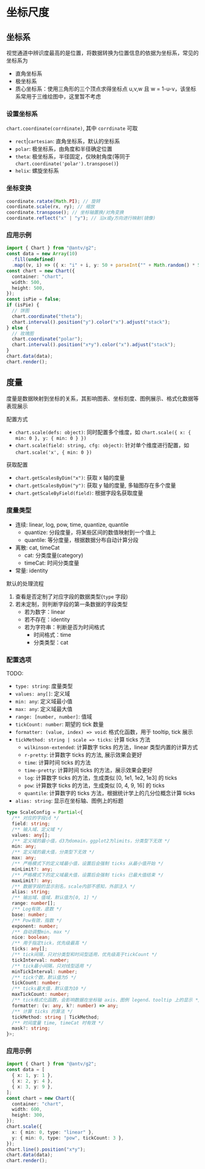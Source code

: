 <!-- TODO: 修改为坐标映射 包括 坐标系、比例尺、数据调整 -->

# 坐标尺度

## 坐标系

视觉通道中辨识度最高的是位置，将数据转换为位置信息的依据为坐标系，常见的坐标系为

- 直角坐标系
- 极坐标系
- 质心坐标系：使用三角形的三个顶点求得坐标点 u,v,w 且 w = 1-u-v，该坐标系常用于三维绘图中，这里暂不考虑

### 设置坐标系

`chart.coordinate(corrdinate)`, 其中 `corrdinate` 可取

- `rect`|`cartesian`: 直角坐标系，默认的坐标系
- `polar`: 极坐标系，由角度和半径确定位置
- `theta`: 极坐标系，半径固定，仅映射角度(等同于 `chart.coordinate('polar').transpose()`)
- `helix`: 螺旋坐标系

### 坐标变换

```js
coordinate.ratate(Math.PI); // 旋转
coordinate.scale(rx, ry); // 缩放
coordinate.transpose(); // 坐标轴置换/对角变换
coordinate.reflect("x" | "y"); // 沿x或y方向进行映射(镜像)
```

### 应用示例

```ts
import { Chart } from "@antv/g2";
const data = new Array(10)
  .fill(undefined)
  .map((v, i) => ({ x: "i" + i, y: 50 + parseInt("" + Math.random() * 50) }));
const chart = new Chart({
  container: "chart",
  width: 500,
  height: 500,
});
const isPie = false;
if (isPie) {
  // 饼图
  chart.coordinate("theta");
  chart.interval().position("y").color("x").adjust("stack");
} else {
  // 玫瑰图
  chart.coordinate("polar");
  chart.interval().position("x*y").color("x").adjust("stack");
}
chart.data(data);
chart.render();
```

## 度量

度量是数据映射到坐标的关系，其影响图表、坐标刻度、图例展示、格式化数据等表现展示

配置方式

- `chart.scale(defs: object)`: 同时配置多个维度，如 `chart.scale({ x: { min: 0 }, y: { min: 0 } })`
- `chart.scale(field: string, cfg: object)`: 针对单个维度进行配置，如 `chart.scale('x', { min: 0 })`

获取配置

- `chart.getScalesByDim("x")`: 获取 x 轴的度量
- `chart.getScalesByDim("y")`: 获取 y 轴的度量, 多轴图存在多个度量
- `chart.getScaleByField(field)`: 根据字段名获取度量

### 度量类型

- 连续: linear, log, pow, time, quantize, quantile
  - quantize: 分段度量，将某些区间的数值映射到一个值上
  - quantile: 等分度量，根据数据分布自动计算分段
- 离散: cat, timeCat
  - cat: 分类度量(category)
  - timeCat: 时间分类度量
- 常量: identity

默认的处理流程

1. 查看是否定制了对应字段的数据类型(`type` 字段)
2. 若未定制，则判断字段的第一条数据的字段类型
   - 若为数字：linear
   - 若不存在：identity
   - 若为字符串：判断是否为时间格式
     - 时间格式：time
     - 分类类型：cat

### 配置选项

TODO:

- `type: string`: 度量类型
- `values: any[]`: 定义域
- `min: any`: 定义域最小值
- `max: any`: 定义域最大值
- `range: [number, number]`: 值域
- `tickCount: number`: 期望的 tick 数量
- `formatter: (value, index) => void`: 格式化函数，用于 tooltip, tick 展示
- `tickMethod: string | scale => ticks`: 计算 ticks 方法
  - `wilkinson-extended`: 计算数字 ticks 的方法，linear 类型内置的计算方式
  - `r-pretty`: 计算数字 ticks 的方法, 展示效果会更好
  - `time`: 计算时间 ticks 的方法
  - `time-pretty`: 计算时间 ticks 的方法，展示效果会更好
  - `log`: 计算数字 ticks 的方法，生成类似 [0, 1e1, 1e2, 1e3] 的 ticks
  - `pow`: 计算数字 ticks 的方法，生成类似 [0, 4, 9, 16] 的 ticks
  - `quantile`: 计算数字的 ticks 方法，根据统计学上的几分位概念计算 ticks
- `alias: string`: 显示在坐标轴、图例上的标题

```ts
type ScaleConfig = Partial<{
  /** 对应的字段id */
  field: string;
  /** 输入域、定义域 */
  values: any[];
  /** 定义域的最小值，d3为domain，ggplot2为limits，分类型下无效 */
  min: any;
  /** 定义域的最大值，分类型下无效 */
  max: any;
  /** 严格模式下的定义域最小值，设置后会强制 ticks 从最小值开始 */
  minLimit?: any;
  /** 严格模式下的定义域最大值，设置后会强制 ticks 已最大值结束 */
  maxLimit?: any;
  /** 数据字段的显示别名，scale内部不感知，外部注入 */
  alias: string;
  /** 输出域、值域，默认值为[0, 1] */
  range: number[];
  /** Log有效，底数 */
  base: number;
  /** Pow有效，指数 */
  exponent: number;
  /** 自动调整min、max */
  nice: boolean;
  /** 用于指定tick，优先级最高 */
  ticks: any[];
  /** tick间隔，只对分类型和时间型适用，优先级高于tickCount */
  tickInterval: number;
  /** tick最小间隔，只对线型适用 */
  minTickInterval: number;
  /** tick个数，默认值为5 */
  tickCount: number;
  /** ticks最大值，默认值为10 */
  maxTickCount: number;
  /** tick格式化函数，会影响数据在坐标轴 axis、图例 legend、tooltip 上的显示 */
  formatter: (v: any, k?: number) => any;
  /** 计算 ticks 的算法 */
  tickMethod: string | TickMethod;
  /** 时间度量 time, timeCat 时有效 */
  mask?: string;
}>;
```

<!-- chart.scale("year", {
  alias: "年份",
  min: 2000, // 起始坐标
  max: 2025, // 结束坐标
  ticks: [2000, 2005, 2010, 2015, 2020], // 指定刻度
  tickCount: 10, // 刻度个数，默认 5，指定 ticks 时无效
  tickInterval: 10, // 刻度间距，与 tickCount 不兼容，指定 ticks 时无效，注：间隔处理方式同 d3，会内部进行整数优化
  formatter: (val) => `${val}年`,
  range: [0.2, 0.8], // 展示范围，用于两端留白
}); -->

### 应用示例

```ts
import { Chart } from "@antv/g2";
const data = [
  { x: 1, y: 1 },
  { x: 2, y: 4 },
  { x: 3, y: 9 },
];
const chart = new Chart({
  container: "chart",
  width: 600,
  height: 300,
});
chart.scale({
  x: { min: 0, type: "linear" },
  y: { min: 0, type: "pow", tickCount: 3 },
});
chart.line().position("x*y");
chart.data(data);
chart.render();
```
